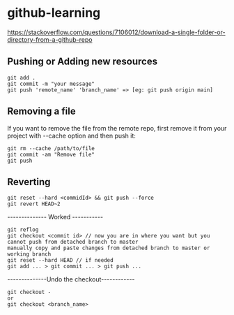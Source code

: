 # github-learning
https://stackoverflow.com/questions/7106012/download-a-single-folder-or-directory-from-a-github-repo

## Pushing or Adding new resources
```
git add .
git commit -m "your message"
git push 'remote_name' 'branch_name' => [eg: git push origin main]
```
## Removing a file
If you want to remove the file from the remote repo, first remove it from your project with --cache option and then push it:
```
git rm --cache /path/to/file
git commit -am "Remove file"
git push
```
## Reverting
```
git reset --hard <commidId> && git push --force
git revert HEAD~2
```
-------------- Worked -----------
```
git reflog
git checkout <commit id> // now you are in where you want but you cannot push from detached branch to master
manually copy and paste changes from detached branch to master or working branch
git reset --hard HEAD // if needed
git add ... > git commit ... > git push ...
```
--------------Undo the checkout------------
```
git checkout -
or
git checkout <branch_name>
```
